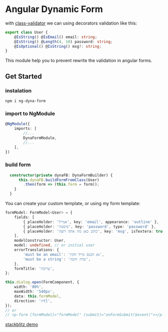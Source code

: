 # Angular Dynamic Form

with [class-validator](https://github.com/typestack/class-validator) we can using decorators validation like this:

```typescript
export class User {
    @IsString() @IsEmail() email: string;
    @IsString() @Length(4, 10) password: string;
    @IsOptional() @IsString() msg?: string;
}
```

This module help you to prevent rewrite the validation in angular forms.

## Get Started

### instalation

```
npm i ng-dyna-form
```

### import to NgModule

```typescript
@NgModule({
    imports: [
        //...
        DynaFormModule,
        //...
    ],
})
```

### build form

```typescript
  constructor(private dynaFB: DynaFormBuilder) {
      this.dynaFB.buildFormFromClass(User)
        .then(form => (this.form = form));
    }
  }
```

You can create your custom template, or using my form template:

```typescript
formModel: FormModel<User> = {
    fields: [
        { placeHolder: 'אמייל', key: 'email', appearance: 'outline' },
        { placeHolder: 'סיסמה', key: 'password', type: 'password' },
        { placeHolder: 'כתוב כאן מה אתה רוצה', key: 'msg', isTextera: true },
    ],
    modelConstructor: User,
    model: undefined, // or initial user
    errorTranslations: {
        'must be an email': 'נא הכנס מייל תקין',
        'must be a string': 'שדה חובה',
    },
    formTitle: 'עריכה',
};

this.dialog.open(FormComponent, {
    width: '80%',
    maxWidth: '540px',
    data: this.formModel,
    direction: 'rtl',
});
// or
// <p-form [formModel]="formModel" (submit)="onFormSubmit($event)"></p-form>
```

[stackblitz demo](https://stackblitz.com/edit/angular-material-animation?file=app/dialog-overview-example.ts)
